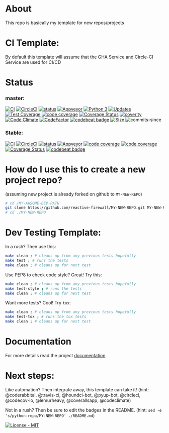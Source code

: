 # About
This repo is basically my template for new repos/projects

# CI Template:

By default this template will assume that the GHA Service and Circle-CI Service are used for CI/CD

# Status

### master:
[![CI](https://github.com/reactive-firewall/python-repo/actions/workflows/Tests.yml/badge.svg?branch=master)](https://github.com/reactive-firewall/python-repo/actions/workflows/Tests.yml)
[![CircleCI](https://circleci.com/gh/reactive-firewall/python-repo/tree/master.svg?style=svg)](https://circleci.com/gh/reactive-firewall/python-repo/tree/master)
[![status](https://travis-ci.org/reactive-firewall/python-repo.svg?branch=master)](https://travis-ci.org/reactive-firewall/python-repo)
[![Appveyor](https://ci.appveyor.com/api/projects/status/6gggp1wpbnnjokm4/branch/master?svg=true)](https://ci.appveyor.com/project/reactive-firewall/python-repo/branch/master)
[![Python 3](https://pyup.io/repos/github/reactive-firewall/python-repo/python-3-shield.svg)](https://pyup.io/repos/github/reactive-firewall/PiAP-python-tools/)
[![Updates](https://pyup.io/repos/github/reactive-firewall/python-repo/shield.svg)](https://pyup.io/repos/github/reactive-firewall/python-repo/)
[![Test Coverage](https://api.codeclimate.com/v1/badges/f76f4e7e2eae6bff9b6a/test_coverage)](https://codeclimate.com/github/reactive-firewall/python-repo/test_coverage)
[![code coverage](https://codecov.io/gh/reactive-firewall/python-repo/branch/master/graph/badge.svg)](https://codecov.io/gh/reactive-firewall/python-repo/branch/master/)
[![Coverage Status](https://coveralls.io/repos/github/reactive-firewall/python-repo/badge.svg?branch=master)](https://coveralls.io/github/reactive-firewall/python-repo?branch=master)
[![coverity](https://scan.coverity.com/projects/13847/badge.svg)](https://scan.coverity.com/projects/reactive-firewall-python-repo)
[![Code Climate](https://codeclimate.com/github/reactive-firewall/python-repo/badges/gpa.svg)](https://codeclimate.com/github/reactive-firewall/python-repo)
[![CodeFactor](https://www.codefactor.io/repository/github/reactive-firewall/python-repo/badge)](https://www.codefactor.io/repository/github/reactive-firewall/python-repo)
[![codebeat badge](https://codebeat.co/badges/da1d8064-5736-49fd-9d61-d046aca38afb)](https://codebeat.co/projects/github-com-reactive-firewall-python-repo-master)
![Size](https://img.shields.io/github/languages/code-size/reactive-firewall/python-repo.svg)
![commits-since](https://img.shields.io/github/commits-since/reactive-firewall/python-repo/stable.svg?maxAge=9000)

### Stable:
[![CI](https://github.com/reactive-firewall/python-repo/actions/workflows/Tests.yml/badge.svg?branch=stable&event=pull_request)](https://github.com/reactive-firewall/python-repo/actions/workflows/Tests.yml)
[![CircleCI](https://circleci.com/gh/reactive-firewall/python-repo/tree/stable.svg?style=svg)](https://circleci.com/gh/reactive-firewall/python-repo/tree/stable)
[![status](https://travis-ci.org/reactive-firewall/python-repo.svg?branch=stable)](https://travis-ci.org/reactive-firewall/python-repo)
[![Appveyor](https://ci.appveyor.com/api/projects/status/6gggp1wpbnnjokm4/branch/stable?svg=true)](https://ci.appveyor.com/project/reactive-firewall/python-repo/branch/stable)
[![code coverage](https://codecov.io/gh/reactive-firewall/python-repo/branch/stable/graph/badge.svg)](https://codecov.io/gh/reactive-firewall/python-repo/branch/stable/)
[![code coverage](https://codecov.io/gh/reactive-firewall/python-repo/branch/stable/graph/badge.svg)](https://codecov.io/gh/reactive-firewall/python-repo/branch/stable/)
[![Coverage Status](https://coveralls.io/repos/github/reactive-firewall/python-repo/badge.svg?branch=stable)](https://coveralls.io/github/reactive-firewall/python-repo?branch=stable)
[![codebeat badge](https://codebeat.co/badges/87520e4a-6d24-4e98-a61e-6e9efc58f783)](https://codebeat.co/projects/github-com-reactive-firewall-python-repo-stable)

# How do I use this to create a new project repo?

(assuming new project is already forked on github to `MY-NEW-REPO`)

```bash
# cd /MY-AWSOME-DEV-PATH
git clone https://github.com/reactive-firewall/MY-NEW-REPO.git MY-NEW-REPO
# cd ./MY-NEW-REPO
```

# Dev Testing Template:

In a rush? Then use this:

```bash
make clean ; # cleans up from any previous tests hopefully
make test ; # runs the tests
make clean ; # cleans up for next test
```

Use PEP8 to check code style? Great! Try this:

```bash
make clean ; # cleans up from any previous tests hopefully
make test-style ; # runs the tests
make clean ; # cleans up for next test
```

Want more tests? Cool! Try `tox`:

```bash
make clean ; # cleans up from any previous tests hopefully
make test-tox ; # runs the tox tests
make clean ; # cleans up for next test
```

# Documentation

For more details read the project [documentation](./docs/index).

# Next steps:

Like automation? Then integrate away, this template can take it!
(hint: @coderabbitai, @travis-ci, @houndci-bot, @pyup-bot, @circleci, @codecov-io, @lemurheavy, @coverallsapp, @codeclimate)

Not in a rush? Then be sure to edit the badges in the README.
(hint: `sed -e 's/python-repo/MY-NEW-REPO' ./README.md`)


[![License - MIT](https://img.shields.io/github/license/reactive-firewall/python-repo.svg?maxAge=2592000)](https://github.com/reactive-firewall/python-repo/blob/stable/LICENSE.md)

